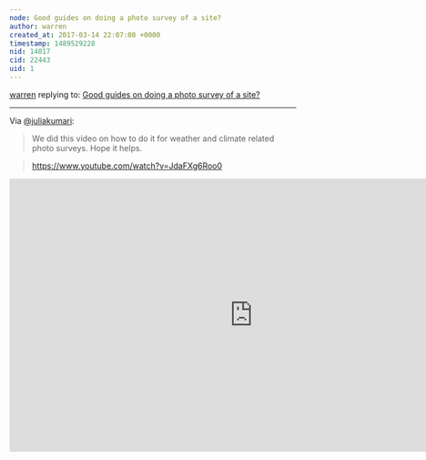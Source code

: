 ```yaml
---
node: Good guides on doing a photo survey of a site?
author: warren
created_at: 2017-03-14 22:07:08 +0000
timestamp: 1489529228
nid: 14017
cid: 22443
uid: 1
---
```




[warren](../profile/warren) replying to: [Good guides on doing a photo survey of a site?](../notes/warren/03-14-2017/good-guides-on-doing-a-photo-survey-of-a-site)

----
Via [@juliakumari](/profile/juliakumari): 

> We did this video on how to do it for weather and climate related photo surveys. Hope it helps. 

> https://www.youtube.com/watch?v=JdaFXg6Roo0

<iframe width="853" height="480" src="https://www.youtube.com/embed/JdaFXg6Roo0?rel=0&amp;showinfo=0" frameborder="0" allowfullscreen></iframe>